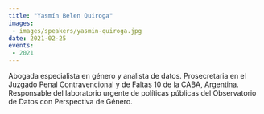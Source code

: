 ```yaml
---
title: "Yasmín Belen Quiroga"
images:
 - images/speakers/yasmin-quiroga.jpg
date: 2021-02-25
events:
 - 2021
---
```


Abogada especialista en género y analista de datos. Prosecretaria en el Juzgado Penal Contravencional y de Faltas 10 de la CABA, Argentina. Responsable del laboratorio urgente de políticas públicas del Observatorio de Datos con Perspectiva de Género.